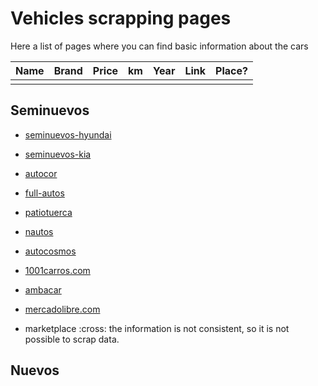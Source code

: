 # Vehicles scrapping pages

Here a list of pages where you can find basic information about the cars

| Name | Brand | Price | km  | Year | Link | Place? |
| ---- | ----- | ----- | --- | ---- | ---- | ------ |
|      |       |       |     |      |      |        |

## Seminuevos

- [seminuevos-hyundai](https://seminuevos.hyundai.com.ec/busqueda)
- [seminuevos-kia](https://seminuevos.com.ec/busqueda#resultados)
- [autocor](https://www.autocor.com.ec/vehiculos?page=1)
- [full-autos](https://www.full-autos.com/vehiculos)
- [patiotuerca](https://ecuador.patiotuerca.com/usados/-/autos?type_autos_moderated=moderated)
- [nautos](https://www.nautos.com.ec/stock-autos-semi-nuevos/)
- [autocosmos](https://www.autocosmos.com.ec/auto/usado)
- [1001carros.com](https://www.1001carros.com/seminuevos)
- [ambacar](https://seminuevos.ambacar.ec/seminuevos)

- [mercadolibre.com](https://vehiculos.mercadolibre.com.ec/)
- marketplace :cross: the information is not consistent, so it is not possible to scrap data.

## Nuevos
